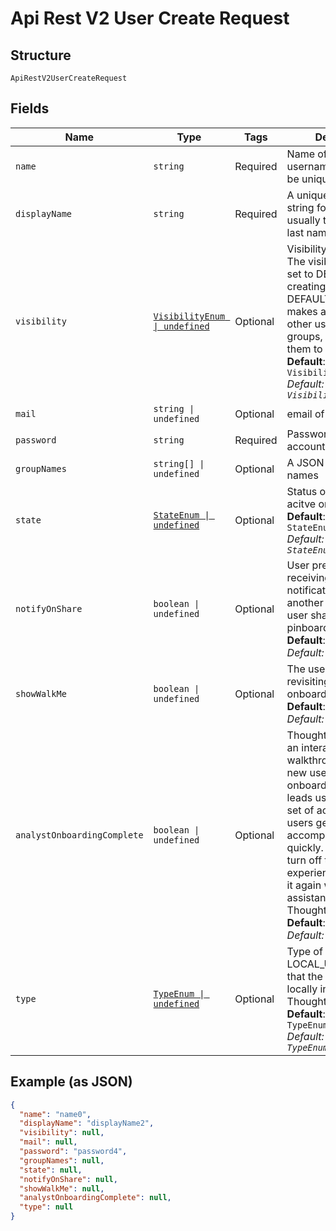 
# Api Rest V2 User Create Request

## Structure

`ApiRestV2UserCreateRequest`

## Fields

| Name | Type | Tags | Description |
|  --- | --- | --- | --- |
| `name` | `string` | Required | Name of the user. The username string must be unique. |
| `displayName` | `string` | Required | A unique display name string for the user, usually their first and last name. |
| `visibility` | [`VisibilityEnum \| undefined`](/doc/models/visibility-enum.md) | Optional | Visibility of the user. The visibility attribute is set to DEFAULT when creating a user. The DEFAULT attribute makes a user visible to other users and user groups, and thus allows them to share objects.<br>**Default**: `VisibilityEnum.DEFAULT`<br>*Default: `VisibilityEnum.DEFAULT`* |
| `mail` | `string \| undefined` | Optional | email of the user |
| `password` | `string` | Required | Password for the user account. |
| `groupNames` | `string[] \| undefined` | Optional | A JSON array of group names |
| `state` | [`StateEnum \| undefined`](/doc/models/state-enum.md) | Optional | Status of user account. acitve or inactive.<br>**Default**: `StateEnum.ACTIVE`<br>*Default: `StateEnum.ACTIVE`* |
| `notifyOnShare` | `boolean \| undefined` | Optional | User preference for receiving email notifications when another ThoughtSpot user shares answers or pinboards.<br>**Default**: `true`<br>*Default: `true`* |
| `showWalkMe` | `boolean \| undefined` | Optional | The user preference for revisiting the onboarding experience.<br>**Default**: `true`<br>*Default: `true`* |
| `analystOnboardingComplete` | `boolean \| undefined` | Optional | ThoughtSpot provides an interactive guided walkthrough to onboard new users. The onboarding experience leads users through a set of actions to help users get started and accomplish their tasks quickly. The users can turn off the Onboarding experience and access it again when they need assistance with the ThoughtSpot UI.<br>**Default**: `true`<br>*Default: `true`* |
| `type` | [`TypeEnum \| undefined`](/doc/models/type-enum.md) | Optional | Type of user. LOCAL_USER indicates that the user is created locally in the ThoughtSpot system.<br>**Default**: `TypeEnum.LOCALUSER`<br>*Default: `TypeEnum.LOCALUSER`* |

## Example (as JSON)

```json
{
  "name": "name0",
  "displayName": "displayName2",
  "visibility": null,
  "mail": null,
  "password": "password4",
  "groupNames": null,
  "state": null,
  "notifyOnShare": null,
  "showWalkMe": null,
  "analystOnboardingComplete": null,
  "type": null
}
```

